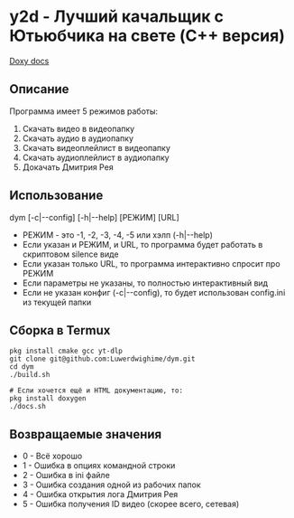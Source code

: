 # y2d - Лучший качальщик с Ютьюбчика на свете (C++ версия)

[Doxy docs](https://luwerdwighime.github.io/dym/)

## Описание
Программа имеет 5 режимов работы:
1. Скачать видео в видеопапку
2. Скачать аудио в аудиопапку
3. Скачать видеоплейлист в видеопапку
4. Скачать аудиоплейлист в аудиопапку
5. Докачать Дмитрия Рея

## Использование
dym [-c|--config] [-h|--help] [РЕЖИМ] [URL]
+ РЕЖИМ - это -1, -2, -3, -4, -5 или хэлп (-h|--help)
+ Если указан и РЕЖИМ, и URL, то программа будет работать в скриптовом silence виде
+ Если указан только URL, то программа интерактивно спросит про РЕЖИМ
+ Если параметры не указаны, то полностью интерактивный вид
+ Если не указан конфиг (-c|--config), то будет использован config.ini из текущей папки

## Сборка в Termux
```shell
pkg install cmake gcc yt-dlp
git clone git@github.com:Luwerdwighime/dym.git
cd dym
./build.sh

# Если хочется ещё и HTML документацию, то:
pkg install doxygen
./docs.sh

```

## Возвращаемые значения
+ 0 - Всё хорошо
+ 1 - Ошибка в опциях командной строки
+ 2 - Ошибка в ini файле
+ 3 - Ошибка создания одной из рабочих папок
+ 4 - Ошибка открытия лога Дмитрия Рея
+ 5 - Ошибка получения ID видео (скорее всего, сетевая)

